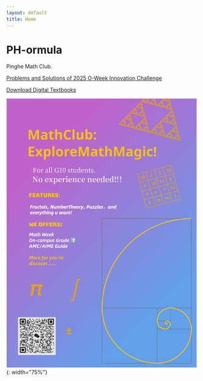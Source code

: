 ```yaml
---
layout: default
title: Home
---
```


# PH-ormula

Pinghe Math Club.

[Problems and Solutions of 2025 O-Week Innovation Challenge](https://typst.app/project/rioBf276MxFRDK4nvXO6kk)

[Download Digital Textbooks](/textbooks-download/)

![](./images/posters/Poster-main.svg){: width="75%"}
